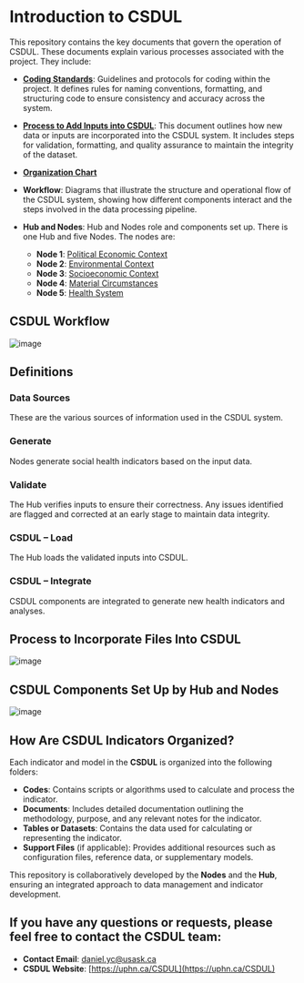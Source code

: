 # Introduction to CSDUL

This repository contains the key documents that govern the operation of CSDUL. These documents explain various processes associated with the project. They include:

- **[Coding Standards](./Coding-Standards.md)**: Guidelines and protocols for coding within the project. It defines rules for naming conventions, formatting, and structuring code to ensure consistency and accuracy across the system.
  
- **[Process to Add Inputs into CSDUL](./Process-to-Add-Inputs.md)**: This document outlines how new data or inputs are incorporated into the CSDUL system. It includes steps for validation, formatting, and quality assurance to maintain the integrity of the dataset.

- **[Organization Chart](./Organization-Chart.md)**

- **Workflow**: Diagrams that illustrate the structure and operational flow of the CSDUL system, showing how different components interact and the steps involved in the data processing pipeline.

- **Hub and Nodes**: Hub and Nodes role and components set up. There is one Hub and five Nodes. The nodes are:
  - **Node 1**: [Political Economic Context](https://github.com/csdul/pre_beta_political_economics_context)
  - **Node 2**: [Environmental Context](https://github.com/csdul/pre_beta_hub_individual_health)
  - **Node 3**: [Socioeconomic Context](https://github.com/csdul/pre_beta_socioeconomic_context)    
  - **Node 4**: [Material Circumstances](https://github.com/csdul/pre_beta_material_circumstances)
  - **Node 5**: [Health System](https://github.com/csdul/pre_beta_health_system)

## CSDUL **Workflow**
![image](https://github.com/user-attachments/assets/b4c8a4ba-49db-4e8e-b4bb-f189e0de3b5a)

## Definitions

### Data Sources
These are the various sources of information used in the CSDUL system.

### Generate
Nodes generate social health indicators based on the input data.

### Validate
The Hub verifies inputs to ensure their correctness. Any issues identified are flagged and corrected at an early stage to maintain data integrity.

### CSDUL – Load
The Hub loads the validated inputs into CSDUL.

### CSDUL – Integrate
CSDUL components are integrated to generate new health indicators and analyses.

## Process to Incorporate Files Into CSDUL
![image](https://github.com/user-attachments/assets/1074f403-a706-4687-8097-e7027ddee57a)

## CSDUL Components Set Up by Hub and Nodes
![image](https://github.com/user-attachments/assets/ceee5ccc-7b18-4a40-9013-d898fc2c74e9)

## How Are CSDUL Indicators Organized?

Each indicator and model in the **CSDUL** is organized into the following folders:

- **Codes**: Contains scripts or algorithms used to calculate and process the indicator.
- **Documents**: Includes detailed documentation outlining the methodology, purpose, and any relevant notes for the indicator.
- **Tables or Datasets**: Contains the data used for calculating or representing the indicator.
- **Support Files** (if applicable): Provides additional resources such as configuration files, reference data, or supplementary models.

This repository is collaboratively developed by the **Nodes** and the **Hub**, ensuring an integrated approach to data management and indicator development.

## If you have any questions or requests, please feel free to contact the CSDUL team:

- **Contact Email**: [daniel.yc@usask.ca](mailto:daniel.yc@usask.ca)
- **CSDUL Website**: [https://uphn.ca/CSDUL](https://uphn.ca/CSDUL)
